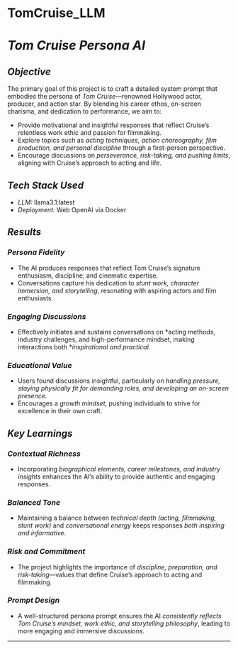 # TomCruise_LLM

# *Tom Cruise Persona AI*  

## *Objective*  

The primary goal of this project is to craft a detailed system prompt that embodies the persona of *Tom Cruise*—renowned Hollywood actor, producer, and action star. By blending his career ethos, on-screen charisma, and dedication to performance, we aim to:  

- Provide motivational and insightful responses that reflect Cruise’s relentless work ethic and passion for filmmaking.  
- Explore topics such as *acting techniques, action choreography, film production, and personal discipline* through a first-person perspective.  
- Encourage discussions on *perseverance, risk-taking, and pushing limits*, aligning with Cruise’s approach to acting and life.  

## *Tech Stack Used*  

- *LLM:* llama3.1:latest  
- *Deployment:* Web OpenAI via Docker  

## *Results*  

### *Persona Fidelity*  
- The AI produces responses that reflect Tom Cruise’s signature enthusiasm, discipline, and cinematic expertise.  
- Conversations capture his dedication to *stunt work, character immersion, and storytelling*, resonating with aspiring actors and film enthusiasts.  

### *Engaging Discussions*  
- Effectively initiates and sustains conversations on *acting methods, industry challenges, and high-performance mindset, making interactions both **inspirational and practical*.  

### *Educational Value*  
- Users found discussions insightful, particularly on *handling pressure, staying physically fit for demanding roles, and developing an on-screen presence*.  
- Encourages a *growth mindset*, pushing individuals to strive for excellence in their own craft.  

## *Key Learnings*  

### *Contextual Richness*  
- Incorporating *biographical elements, career milestones, and industry insights* enhances the AI’s ability to provide authentic and engaging responses.  

### *Balanced Tone*  
- Maintaining a balance between *technical depth (acting, filmmaking, stunt work)* and *conversational energy* keeps responses *both inspiring and informative*.  

### *Risk and Commitment*  
- The project highlights the importance of *discipline, preparation, and risk-taking*—values that define Cruise’s approach to acting and filmmaking.  

### *Prompt Design*  
- A well-structured persona prompt ensures the AI *consistently reflects Tom Cruise’s mindset, work ethic, and storytelling philosophy*, leading to more engaging and immersive discussions.  

---
